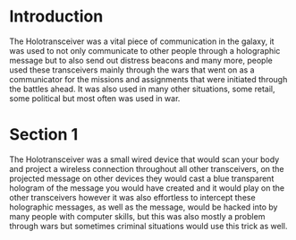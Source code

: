 # Introduction

The Holotransceiver was a vital piece of communication in the galaxy, it was used to not only communicate to other people through a holographic message but to also send out distress beacons and many more, people used these transceivers mainly through the wars that went on as a communicator for the missions and assignments that were initiated through the battles ahead.
It was also used in many other situations, some retail, some political but most often was used in war.

# Section 1

The Holotransceiver was a small wired device that would scan your body and project a wireless connection throughout all other transceivers, on the projected message on other devices they would cast a blue transparent hologram of the message you would have created and it would play on the other transceivers however it was also effortless to intercept these holographic messages, as well as the message, would be hacked into by many people with computer skills, but this was also mostly a problem through wars but sometimes criminal situations would use this trick as well.
